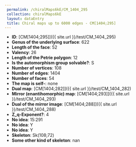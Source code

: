 ```yaml
--- 
 permalink: /chiralMaps6kE/CM_1404_295 
 collection: chiralMaps6kE
 layout: dataEntry
 title: Chiral maps up to 6000 edges - CM[1404;295]
---
```


- **ID**: [CM[1404;295]]({{ site.url }}/test/CM_1404_295)
- **Genus of the underlying surface**: 622
- **Length of the face**: 52
- **Valency**: 26
- **Length of the Petrie polygon**: 12
- **Is the automorphism group solvable?**: S
- **Number of vertices**: 108
- **Number of edges**: 1404
- **Number of faces**: 54
- **The map is self-**: none
- **Dual map**: [CM[1404;282]]({{ site.url }}/test/CM_1404_282)
- **Mirror (enantihomorphic) map**: [CM[1404;293]]({{ site.url }}/test/CM_1404_293)
- **Dual of the mirror image**: [CM[1404;288]]({{ site.url }}/test/CM_1404_288)
- **Z_q-Exponent?**: 4
- **No idea**:  15:291
- **No idea**: Y
- **No idea**: Y
- **Skeleton**: Sk(108;72)
- **Some other kind of skeleton**: nan
